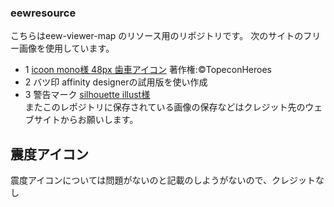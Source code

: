 ### eewresource 
こちらはeew-viewer-map のリソース用のリポジトリです。
次のサイトのフリー画像を使用しています。
- 1 [icoon mono様 48px 歯車アイコン](https://icooon-mono.com/00001-%E7%84%A1%E6%96%99%E3%81%AE%E8%A8%AD%E5%AE%9A%E6%AD%AF%E8%BB%8A%E3%82%A2%E3%82%A4%E3%82%B3%E3%83%B3/)
   著作権:©TopeconHeroes
- 2 バツ印
  affinity designerの試用版を使い作成
- 3 警告マーク
     [silhouette illust様](https://www.silhouette-illust.com/)  
  またこのレポジトリに保存されている画像の保存などはクレジット先のウェブサイトからお願いします。
## 震度アイコン
   震度アイコンについては問題がないのと記載のしようがないので、クレジットなし
